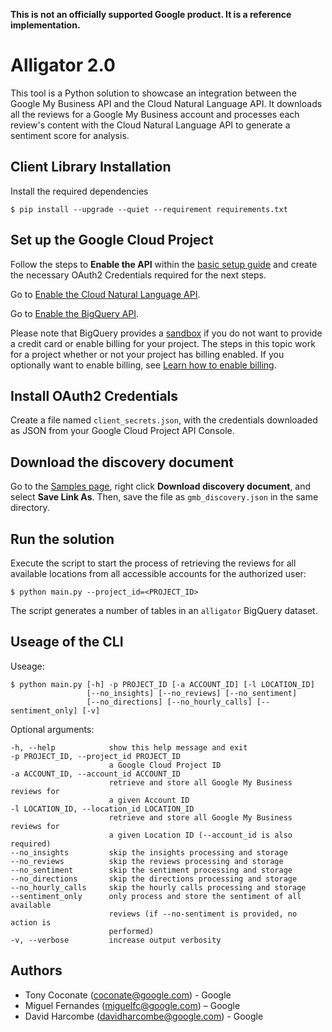 **This is not an officially supported Google product. It is a reference implementation.**

# Alligator 2.0

This tool is a Python solution to showcase an integration between the Google My Business API and the Cloud Natural Language API. It downloads all the reviews for a Google My Business account and processes each review's content with the Cloud Natural Language API to generate a sentiment score for analysis.

## Client Library Installation

Install the required dependencies

`$ pip install --upgrade --quiet --requirement requirements.txt`

## Set up the Google Cloud Project

Follow the steps to **Enable the API** within the [basic setup guide](https://developers.google.com/my-business/content/basic-setup) and create the necessary OAuth2 Credentials required for the next steps.

Go to [Enable the Cloud Natural Language API](https://console.cloud.google.com/flows/enableapi?apiid=language.googleapis.com).

Go to [Enable the BigQuery API](https://console.cloud.google.com/flows/enableapi?apiid=bigquery).

Please note that BigQuery provides a [sandbox](https://cloud.google.com/bigquery/docs/sandbox) if you do not want to provide a credit card or enable billing for your project. The steps in this topic work for a project whether or not your project has billing enabled. If you optionally want to enable billing, see [Learn how to enable billing](https://cloud.google.com/billing/docs/how-to/modify-project).

## Install OAuth2 Credentials

Create a file named `client_secrets.json`, with the credentials downloaded as
JSON from your Google Cloud Project API Console.

## Download the discovery document

Go to the [Samples page](https://developers.google.com/my-business/samples/#discovery_document), right click **Download discovery document**, and select **Save Link As**. Then, save the file as `gmb_discovery.json` in the same directory.

## Run the solution

Execute the script to start the process of retrieving the reviews for all available locations from all accessible accounts for the authorized user:

`$ python main.py --project_id=<PROJECT_ID>`

The script generates a number of tables in an `alligator` BigQuery dataset.

## Useage of the CLI

Useage:

```
$ python main.py [-h] -p PROJECT_ID [-a ACCOUNT_ID] [-l LOCATION_ID]
                 [--no_insights] [--no_reviews] [--no_sentiment]
                 [--no_directions] [--no_hourly_calls] [--sentiment_only] [-v]
```

Optional arguments:

```
-h, --help            show this help message and exit
-p PROJECT_ID, --project_id PROJECT_ID
                      a Google Cloud Project ID
-a ACCOUNT_ID, --account_id ACCOUNT_ID
                      retrieve and store all Google My Business reviews for
                      a given Account ID
-l LOCATION_ID, --location_id LOCATION_ID
                      retrieve and store all Google My Business reviews for
                      a given Location ID (--account_id is also required)
--no_insights         skip the insights processing and storage
--no_reviews          skip the reviews processing and storage
--no_sentiment        skip the sentiment processing and storage
--no_directions       skip the directions processing and storage
--no_hourly_calls     skip the hourly calls processing and storage
--sentiment_only      only process and store the sentiment of all available
                      reviews (if --no-sentiment is provided, no action is
                      performed)
-v, --verbose         increase output verbosity
```

## Authors

- Tony Coconate (coconate@google.com) - Google
- Miguel Fernandes (miguelfc@google.com) – Google
- David Harcombe (davidharcombe@google.com) - Google
